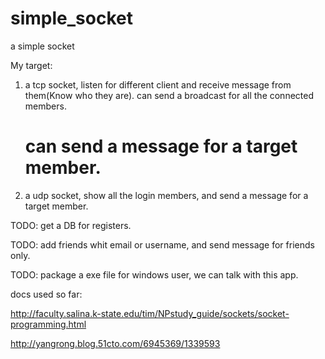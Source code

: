 # simple_socket
a simple socket

My target:
1. a tcp socket, listen for different client and receive message from them(Know who they are).
   can send a broadcast for all the connected members.
   # can send a message for a target member.

2. a udp socket, show all the login members, and send a message for a target member.

TODO: get a DB for registers.

TODO: add friends whit email or username, and send message for friends only.

TODO: package a exe file for windows user, we can talk with this app.



docs used so far:

http://faculty.salina.k-state.edu/tim/NPstudy_guide/sockets/socket-programming.html

http://yangrong.blog.51cto.com/6945369/1339593

